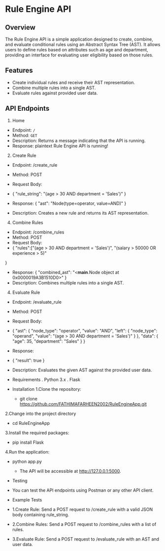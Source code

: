 # Rule Engine API

## Overview
The Rule Engine API is a simple application designed to create, combine, and evaluate conditional rules using an Abstract Syntax Tree (AST). It allows users to define rules based on attributes such as age and department, providing an interface for evaluating user eligibility based on those rules.

## Features
- Create individual rules and receive their AST representation.
- Combine multiple rules into a single AST.
- Evaluate rules against provided user data.

## API Endpoints

 1. Home
- Endpoint: `/`
- Method: `GET`
- Description: Returns a message indicating that the API is running.
- Response:
  plaintext
  Rule Engine API is running!

2. Create Rule
- Endpoint: /create_rule
- Method: POST
- Request Body:
- {
    "rule_string": "(age > 30 AND department = 'Sales')"
}

- Response:
{
    "ast": "Node(type=operator, value=AND)"
}
- Description: Creates a new rule and returns its AST representation.

4. Combine Rules
- Endpoint: /combine_rules
- Method: POST
- Request Body:
- {
    "rules":["(age > 30 AND department = 'Sales')",
        "(salary > 50000 OR experience > 5)"
       
}

- Response:
{
    "combined_ast": "<__main__.Node object at 0x0000019A3B1510D0>"
}
- Description: Combines multiple rules into a single AST.

4. Evaluate Rule
- Endpoint: /evaluate_rule
- Method: POST
- Request Body:
- {
    "ast": {
        "node_type": "operator",
        "value": "AND",
        "left": {
            "node_type": "operand",
            "value": "(age > 30 AND department = 'Sales')"
        }
    },
    "data": {
        "age": 35,
        "department": "Sales"
    }
}

- Response:
- {
    "result": true
}
- Description: Evaluates the given AST against the provided user data.

- Requirements
. Python 3.x
. Flask

- Installation
1.Clone the repository:
  - git clone https://github.com/FATHIMAFARHEEN2002/RuleEngineApp.git
  
2.Change into the project directory
  - cd RuleEngineApp
  
3.Install the required packages:
 -  pip install Flask

4.Run the application:
- python app.py
  - The API will be accessible at http://127.0.0.1:5000.

- Testing
- You can test the API endpoints using Postman or any other API client.

- Example Tests
- 1.Create Rule: Send a POST request to /create_rule with a valid JSON body containing rule_string.
- 2.Combine Rules: Send a POST request to /combine_rules with a list of rules.
- 3.Evaluate Rule: Send a POST request to /evaluate_rule with an AST and user data.
